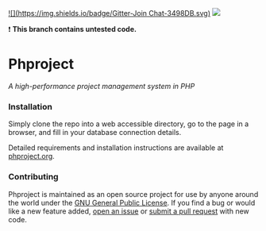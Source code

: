 [![](https://img.shields.io/badge/Gitter-Join Chat-3498DB.svg)](https://gitter.im/Alanaktion/phproject?utm_source=badge&utm_medium=badge&utm_campaign=pr-badge)
![](https://img.shields.io/badge/stability-untested-E74C3C.svg)

:exclamation: **This branch contains untested code.**

Phproject
===========
*A high-performance project management system in PHP*

### Installation
Simply clone the repo into a web accessible directory, go to the page in a browser, and fill in your database connection details.

Detailed requirements and installation instructions are available at [phproject.org](http://www.phproject.org/install.html).

### Contributing
Phproject is maintained as an open source project for use by anyone around the world under the [GNU General Public License](http://www.gnu.org/licenses/gpl-3.0.txt). If you find a bug or would like a new feature added, [open an issue](https://github.com/Alanaktion/phproject/issues/new) or [submit a pull request](https://github.com/Alanaktion/phproject/compare/) with new code.
